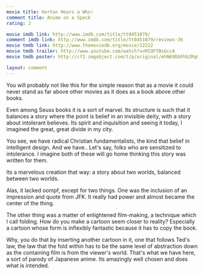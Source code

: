 ```yaml
---
movie title: Horton Hears a Who!
comment title: Anime on a Speck
rating: 2

movie imdb link: http://www.imdb.com/title/tt0451079/
comment imdb link: http://www.imdb.com/title/tt0451079/reviews-36
movie tmdb link: http://www.themoviedb.org/movie/12222
movie tmdb trailer: http://www.youtube.com/watch?v=MIQFTBsGccA
movie tmdb poster: http://cf2.imgobject.com/t/p/original/ehN69DGFhb2RqCDhMxdYsqZP6Sg.jpg

layout: comment
---
```


You will probably not like this for the simple reason that as a movie it could never stand as far above other movies as it does as a book above other books.

Even among Seuss books it is a sort of marvel. Its structure is such that it balances a story where the point is belief in an invisible deity, with a story about intolerant believes. Its spirit and inquisition and seeing it today, I imagined the great, great divide in my city.

You see, we have radical Christian fundamentalists, the kind that belief in intelligent design. And we have.. Let's say, folks who are sensitized to intolerance. I imagine both of these will go home thinking this story was written for them.

Its a marvelous creation that way: a story about two worlds, balanced between two worlds.

Alas, it lacked oompf, except for two things. One was the inclusion of an impression and quote from JFK. It really had power and almost became the center of the thing.

The other thing was a matter of enlightened film-making, a technique which I call folding. How do you make a cartoon seem closer to reality? Especially a cartoon whose form is inflexibly fantastic because it has to copy the book.

Why, you do that by inserting another cartoon in it, one that follows Ted's law, the law that the fold within has to be the same level of abstraction down as the containing film is from the viewer's world. That's what we have here, a sort of parody of Japanese anime. Its amazingly well chosen and does what is intended.